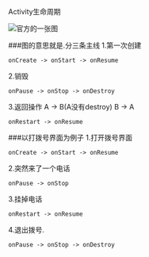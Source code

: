 Activity生命周期


![官方的一张图](http://androidguide.oss-cn-shanghai.aliyuncs.com/activity/activity_life_recycle.png)


###图的意思就是.分三条主线
1.第一次创建
```
onCreate -> onStart -> onResume
```
2.销毁
```
onPause -> onStop -> onDestroy
```
3.返回操作 A -> B(A没有destroy)   B -> A
```
onRestart -> onResume
```

###以打拨号界面为例子
1.打开拨号界面
```
onCreate -> onStart -> onResume
```
2.突然来了一个电话
```
onPause -> onStop
```
3.挂掉电话
```
onRestart -> onResume
```
4.退出拨号.
```
onPause -> onStop -> onDestroy
```
